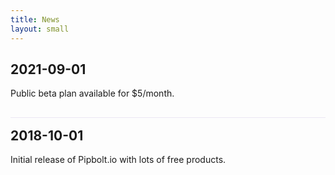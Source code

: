```yaml
---
title: News
layout: small
---
```


<style>
	#wrapper h2:not(:first-child) {
		border-top: 1px #6d51b120 solid;
    padding-top: 16px;
	}
</style>

<div id=wrapper>

## 2021-09-01

Public beta plan available for $5/month.

## 2018-10-01

Initial release of Pipbolt.io with lots of free products.

</div>
